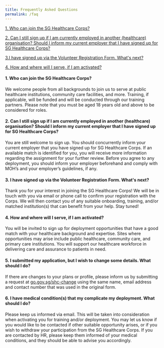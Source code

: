```yaml
---
title: Frequently Asked Questions
permalink: /faq
---
```

[1. Who can join the SG Healthcare Corps?](####-1)

[2. Can I still sign up if I am currently employed in another (healthcare) organisation? Should I inform my current employer that I have signed up for SG Healthcare Corps?](####-2.-can-i-still-sign-up-if-i-am-currently-employed-in-another-(healthcare)-organisation?-should-i-inform-my-current-employer-that-i-have-signed-up-for-sg-healthcare-corps?)

[3.I have signed up via the Volunteer Registration Form. What's next?](####-3.-i-have-signed-up-via-the-volunteer-registration-form.-what's-next?)

[4. How and where will I serve, if I am activated?](####-4.-how-and-where-will-i-serve,-if-I-am-activated?)

#### 1. Who can join the SG Healthcare Corps?
We welcome people from all backgrounds to join us to serve at public healthcare institutions, community care facilities, and more. Training, if applicable, will be funded and will be conducted through our training partners. Please note that you must be aged 18 years old and above to be considered for roles.

#### 2. Can I still sign up if I am currently employed in another (healthcare) organisation? Should I inform my current employer that I have signed up for SG Healthcare Corps? 
You are still welcome to sign up. You should concurrently inform your current employer that you have signed up for SG Healthcare Corps. If an available match is identified for you, you will receive more information regarding the assignment for your further review. Before you agree to any deployment, you should inform your employer beforehand and comply with MOH’s and your employer’s guidelines, if any.

#### 3. I have signed up via the Volunteer Registration Form. What's next?
Thank you for your interest in joining the SG Healthcare Corps! We will be in touch with you via email or phone call to confirm your registration with the Corps. We will then contact you of any suitable onboarding, training, and/or matched institution(s) that can benefit from your help. Stay tuned!

#### 4. How and where will I serve, if I am activated?
You will be invited to sign up for deployment opportunities that have a good match with your healthcare background and expertise. Sites where opportunities may arise include public healthcare, community care, and primary care institutions. You will support our healthcare workforce in delivering care and assurance to patients in need.

#### 5. I submitted my application, but I wish to change some details. What should I do?
If there are changes to your plans or profile, please inform us by submitting a request at [go.gov.sg/shc-change](go.gov.sg/shc-change) using the same name, email address and contact number that was used in the original form. 

#### 6. I have medical condition(s) that my complicate my deployment. What should I do?
Please keep us informed via email. This will be taken into consideration when activating you for training and/or deployment. You may let us know if you would like to be contacted if other suitable opportunity arises, or if you wish to withdraw your participation from the SG Healthcare Corps. If you are contacted by HR, please keep them informed of your medical conditions, and they should be able to advise you accordingly.